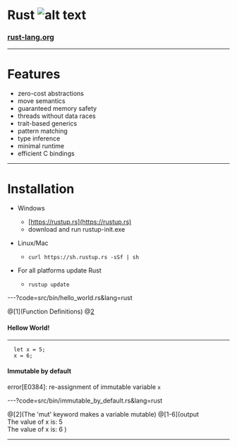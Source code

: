 
# Rust ![alt text](https://www.rust-lang.org/logos/rust-logo-blk.svg "Rust Logo")

### [rust-lang.org](rust-lang.org)

---

# Features

* zero-cost abstractions
* move semantics
* guaranteed memory safety
* threads without data races
* trait-based generics
* pattern matching
* type inference
* minimal runtime
* efficient C bindings

---

# Installation

* Windows
  * [https://rustup.rs](https://rustup.rs)
  * download and run rustup-init.exe

* Linux/Mac
  * `curl https://sh.rustup.rs -sSf | sh`

* For all platforms update Rust
  * `rustup update`

---?code=src/bin/hello_world.rs&lang=rust

@[1](Function Definitions)
@[2](Macros)

#### Hellow World!

---

```
  let x = 5;
  x = 6;
```
#### Immutable by default
error[E0384]: re-assignment of immutable variable `x`

---?code=src/bin/immutable_by_default.rs&lang=rust

@[2](The 'mut' keyword makes a variable mutable)
@[1-6](output  
The value of x is: 5  
The value of x is: 6
)

---


